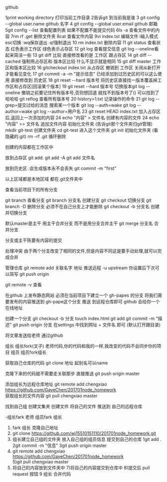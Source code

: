 github

1print working directory  打印当前工作目录
2告诉git 到当前我是谁
3 git config --global user.name  github 名字
4 git config --global user.email github 邮箱
5git config --list 查看配置列表  如果不配置不能提交代码
6ls -a 查看文件中的内容
7rm rf .get 删除文件夹
8cat 查看文件内容
9vi index.txt 编辑文件 i输入模式 esc切换 :wq保存退出 :q!强制退出
10 rm index.txt 删除内容 
11 git status 查看状态 红色表示工作区 绿色表示占存区
12 git log 查看提交信息 git log --oneline看起来简洁一些
13 git diff 比较  直接修改看的是 工作区 跟占存区
14 git diff --cached 强制用占存区和 版本区比较 什么不显示就是相同
15 git diff  master 工作区和版本区比较 
16 gitcheckout index.txt 从占存区 撤销到 工作区 关闭从新打开才能看见变化
17 git commit -a -m "提示信息"  已经添加到过历史区的可以这么使用 直接修改到 历史区
18 git reset --hard 版本号 将历史区直接找一版本覆盖掉工作区和占存区[回滚某个版本]
19 git reset --hard 版本号     切换版本git log --oneline 撤销之前要记住所有版本号,否则想回退 就找不到版本号了()
可以找到了 哈哈哈  git reflog 查看所有版本号
20 history>1.txt 记录操作的命令
21 git log --grep=提交过给的消息 搜索某一个版本
git log --auth=wake
git log --author=wake
git log --author=用户名
23 git reset HEAD index.txt 加入占存区后,返回上一次添加的内容
24 echo "内容" > 文件名 创建有内容的文件
24 echo "内容"  >> 文件名 追加文件内容
初始化文件夹 (告诉git那个文件夹归git管理)
mkdir git-test 创建文件夹 
cd git-test 进入这个文件夹
git init 初始化文件夹  (看隐藏的.git)
rm -rf .git  循环删除

创建的内容都在工作区中 

放到占存区 
git add.
git add -A
git add 文件名

放到历史区 :会生成版本永不会丢失
git commit -m "first"

以上区域都是本地区域 都在.git文件夹中


查看当前项目下的所有分支

git branch 查看分支
git branch 分支名 创建分支
git checkout 切换分支
git branch -D 删除分支 必须不在自己分支上才能删除
git checkout -b 分支名 创建并切换分支 


默认master是主干  用主干合并分支 而不是用分支合并主干
git merge 分支名 合并分支

分支或主干陈要有内容的提交

处理冲突
由于两个分支改变了相同的文件,但是内容不同这是要手动处理,就可以完成合并


管理仓库 git remote add 关联名字 地址
推送远程 -u upstream 你设置后下次可以简写
git push origin 

git remote -v 查看 

在github 上发布静态网站
必须在当前项目下建立一个 gh-papes 的分支
将我们需要发布的内容推送到 gh-pape这个分支
推送 到远程仓库即可
github 会给你一个在线地址



创建一个分支 git checkout -b 分支
touch index.html 
git add 
git commit -m "描述"
git push origin 分支
在settings 中找到网址 + 文件名 即可 (默认打开跟目录)


将文章发送给老师 通过github

组长
	组长fork(叉子) 老师代码,你的代码和我的一样,我改变的代码不会同步你的项目
组员
	组员fork组长


获取自己仓库的代码
git clone 地址          起别名可以name

克隆下来的代码就不需要走关联那步 直接推送 git push origin master




添加组长为远程仓库地址 git remote add chengxiao https://github.com/GayeChen/201701node_homework  
获取组长的文件内容 git pull chengxiao master

找到自己组 创建文集夹  创建文件
将自己的文件 推送到 自己的远程仓库	



-组长fark 老师 组员fark 组长
1)  fark 组长  克隆自己地址
2) git clone https://github.com/wj15510151110/201701node_homework.git
3) 组长建立自己组的文件夹 放入自己组的组员信息 提交到自己的仓库 1git add . 2git commit -m "信息"  3git push origin master
4) git remote add chengxiao https://github.com/GayeChen/201701node_homework  
5)git pull chengxiao master
6) 将自己的内容放到文件夹中
7)将自己的内容提交到仓库中
8)提交后 pull request 按钮
9 组长 合并代码
